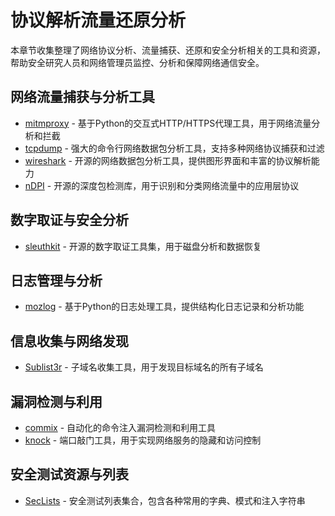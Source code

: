 # 协议解析流量还原分析

本章节收集整理了网络协议分析、流量捕获、还原和安全分析相关的工具和资源，帮助安全研究人员和网络管理员监控、分析和保障网络通信安全。

## 网络流量捕获与分析工具

- [mitmproxy](https://github.com/mitmproxy/mitmproxy) - 基于Python的交互式HTTP/HTTPS代理工具，用于网络流量分析和拦截
- [tcpdump](https://github.com/tcpdump/tcpdump) - 强大的命令行网络数据包分析工具，支持多种网络协议捕获和过滤
- [wireshark](https://github.com/wireshark/wireshark) - 开源的网络数据包分析工具，提供图形界面和丰富的协议解析能力
- [nDPI](https://github.com/ntop/nDPI) - 开源的深度包检测库，用于识别和分类网络流量中的应用层协议

## 数字取证与安全分析

- [sleuthkit](https://github.com/sleuthkit/sleuthkit) - 开源的数字取证工具集，用于磁盘分析和数据恢复

## 日志管理与分析

- [mozlog](https://github.com/mozilla-services/mozlog) - 基于Python的日志处理工具，提供结构化日志记录和分析功能

## 信息收集与网络发现

- [Sublist3r](https://github.com/aboul3la/Sublist3r) - 子域名收集工具，用于发现目标域名的所有子域名

## 漏洞检测与利用

- [commix](https://github.com/commixproject/commix) - 自动化的命令注入漏洞检测和利用工具
- [knock](https://github.com/guelfoweb/knock) - 端口敲门工具，用于实现网络服务的隐藏和访问控制

## 安全测试资源与列表

- [SecLists](https://github.com/danielmiessler/SecLists) - 安全测试列表集合，包含各种常用的字典、模式和注入字符串